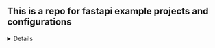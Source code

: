 ## This is a repo for fastapi example projects and configurations

<details>Fast Api File Upload Example<summary>Details</summary>
<p>
#FastAPI File Upload Example Project
in this example,a post endpoint is created that receives a file in the form of json.
The json file is then decoded and stored in a deta base .
The post endpoint returns the filename, filetype, the contentType and the first data entry in the uploaded json file.

it will also raise an http exception if the file type is not of the json format.

see the demo [Here](https://fatapi-file-upload-deta-example.deta.dev/)

##How to replicate the process:
- Register a free Deta account by going to [deta.sh](https://web.deta.sh) 
- install deta cli
- Enter into the project directory, create a main.py file and a requirements.txt file so that deta will be able to install the necessary 
requirements for the micro

- open up a terminal and type the command below:
```
deta new --python

```
The command above tells deta that you want to initialize a new python micro.

After creating a new deta micro, deta will create a **.deta ** directory inside the project folder

Deploy the project:

``` 
deta deploy 

```

</p>
</details>